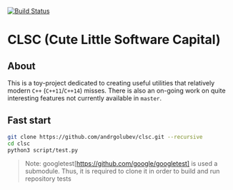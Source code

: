 [![Build Status](https://travis-ci.com/andrgolubev/clsc.svg?branch=master)](https://travis-ci.com/andrgolubev/clsc)

# CLSC (Cute Little Software Capital)

## About

This is a toy-project dedicated to creating useful utilities that
relatively modern `C++` (`C++11`/`C++14`) misses. There is also an on-going
work on quite interesting features not currently available in `master`.

## Fast start

~~~bash
git clone https://github.com/andrgolubev/clsc.git --recursive
cd clsc
python3 script/test.py
~~~

> Note: googletest[https://github.com/google/googletest] is used a submodule. Thus, it is required to clone it in order to build and run
repository tests
